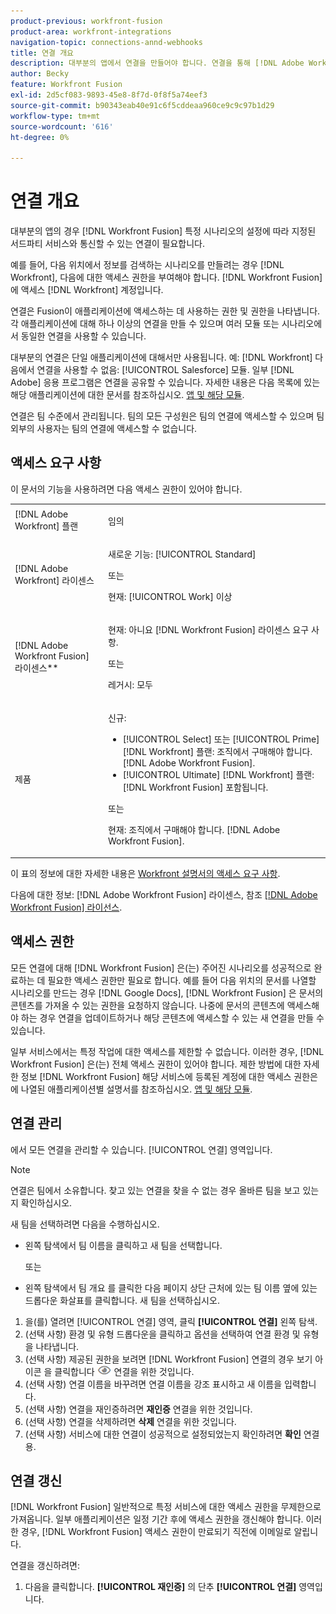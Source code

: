 ```yaml
---
product-previous: workfront-fusion
product-area: workfront-integrations
navigation-topic: connections-annd-webhooks
title: 연결 개요
description: 대부분의 앱에서 연결을 만들어야 합니다. 연결을 통해 [!DNL Adobe Workfront Fusion] 은 특정 시나리오의 설정에 따라 지정된 서드파티 서비스와 통신할 수 있습니다.
author: Becky
feature: Workfront Fusion
exl-id: 2d5cf083-9893-45e8-8f7d-0f8f5a74eef3
source-git-commit: b90343eab40e91c6f5cddeaa960ce9c9c97b1d29
workflow-type: tm+mt
source-wordcount: '616'
ht-degree: 0%

---
```


# 연결 개요

<!-- Audited: 3/2024-->

대부분의 앱의 경우 [!DNL Workfront Fusion] 특정 시나리오의 설정에 따라 지정된 서드파티 서비스와 통신할 수 있는 연결이 필요합니다.

예를 들어, 다음 위치에서 정보를 검색하는 시나리오를 만들려는 경우 [!DNL Workfront], 다음에 대한 액세스 권한을 부여해야 합니다. [!DNL Workfront Fusion] 에 액세스 [!DNL Workfront] 계정입니다.

연결은 Fusion이 애플리케이션에 액세스하는 데 사용하는 권한 및 권한을 나타냅니다. 각 애플리케이션에 대해 하나 이상의 연결을 만들 수 있으며 여러 모듈 또는 시나리오에서 동일한 연결을 사용할 수 있습니다.

대부분의 연결은 단일 애플리케이션에 대해서만 사용됩니다. 예: [!DNL Workfront] 다음에서 연결을 사용할 수 없음: [!UICONTROL Salesforce] 모듈. 일부 [!DNL Adobe] 응용 프로그램은 연결을 공유할 수 있습니다. 자세한 내용은 다음 목록에 있는 해당 애플리케이션에 대한 문서를 참조하십시오. [앱 및 해당 모듈](/help/quicksilver/workfront-fusion/apps-and-their-modules/apps-and-their-modules.md).

연결은 팀 수준에서 관리됩니다. 팀의 모든 구성원은 팀의 연결에 액세스할 수 있으며 팀 외부의 사용자는 팀의 연결에 액세스할 수 없습니다.

## 액세스 요구 사항

이 문서의 기능을 사용하려면 다음 액세스 권한이 있어야 합니다.

<table style="table-layout:auto">
 <col> 
 <col> 
 <tbody> 
  <tr> 
   <td role="rowheader">[!DNL Adobe Workfront] 플랜</td> 
   <td> <p>임의</p> </td> 
  </tr> 
  <tr data-mc-conditions=""> 
   <td role="rowheader">[!DNL Adobe Workfront] 라이센스</td> 
   <td> <p>새로운 기능: [!UICONTROL Standard]</p><p>또는</p><p>현재: [!UICONTROL Work] 이상</p> </td> 
  </tr> 
  <tr> 
   <td role="rowheader">[!DNL Adobe Workfront Fusion] 라이센스**</td> 
   <td>
   <p>현재: 아니요 [!DNL Workfront Fusion] 라이센스 요구 사항.</p>
   <p>또는</p>
   <p>레거시: 모두 </p>
   </td> 
  </tr> 
  <tr> 
   <td role="rowheader">제품</td> 
   <td>
   <p>신규:</p> <ul><li>[!UICONTROL Select] 또는 [!UICONTROL Prime] [!DNL Workfront] 플랜: 조직에서 구매해야 합니다. [!DNL Adobe Workfront Fusion].</li><li>[!UICONTROL Ultimate] [!DNL Workfront] 플랜: [!DNL Workfront Fusion] 포함됩니다.</li></ul>
   <p>또는</p>
   <p>현재: 조직에서 구매해야 합니다. [!DNL Adobe Workfront Fusion].</p>
   </td> 
  </tr>
 </tbody> 
</table>

이 표의 정보에 대한 자세한 내용은 [Workfront 설명서의 액세스 요구 사항](/help/quicksilver/administration-and-setup/add-users/access-levels-and-object-permissions/access-level-requirements-in-documentation.md).

다음에 대한 정보: [!DNL Adobe Workfront Fusion] 라이센스, 참조 [[!DNL Adobe Workfront Fusion] 라이선스](../../workfront-fusion/get-started/license-automation-vs-integration.md).

## 액세스 권한

모든 연결에 대해 [!DNL Workfront Fusion] 은(는) 주어진 시나리오를 성공적으로 완료하는 데 필요한 액세스 권한만 필요로 합니다. 예를 들어 다음 위치의 문서를 나열할 시나리오를 만드는 경우 [!DNL Google Docs], [!DNL Workfront Fusion] 은 문서의 콘텐츠를 가져올 수 있는 권한을 요청하지 않습니다. 나중에 문서의 콘텐츠에 액세스해야 하는 경우 연결을 업데이트하거나 해당 콘텐츠에 액세스할 수 있는 새 연결을 만들 수 있습니다.

일부 서비스에서는 특정 작업에 대한 액세스를 제한할 수 없습니다. 이러한 경우, [!DNL Workfront Fusion] 은(는) 전체 액세스 권한이 있어야 합니다. 제한 방법에 대한 자세한 정보 [!DNL Workfront Fusion] 해당 서비스에 등록된 계정에 대한 액세스 권한은에 나열된 애플리케이션별 설명서를 참조하십시오. [앱 및 해당 모듈](/help/quicksilver/workfront-fusion/apps-and-their-modules/apps-and-their-modules.md).

## 연결 관리

에서 모든 연결을 관리할 수 있습니다. [!UICONTROL 연결] 영역입니다.

>[!NOTE]
>
>연결은 팀에서 소유합니다. 찾고 있는 연결을 찾을 수 없는 경우 올바른 팀을 보고 있는지 확인하십시오.
>
>새 팀을 선택하려면 다음을 수행하십시오.
>
>* 왼쪽 탐색에서 팀 이름을 클릭하고 새 팀을 선택합니다.
>
>    또는
>
>* 왼쪽 탐색에서 팀 개요 를 클릭한 다음 페이지 상단 근처에 있는 팀 이름 옆에 있는 드롭다운 화살표를 클릭합니다. 새 팀을 선택하십시오.

1. 을(를) 열려면 [!UICONTROL 연결] 영역, 클릭 <b>[!UICONTROL 연결]</b> 왼쪽 탐색.
1. (선택 사항) 환경 및 유형 드롭다운을 클릭하고 옵션을 선택하여 연결 환경 및 유형을 나타냅니다.
1. (선택 사항) 제공된 권한을 보려면 [!DNL Workfront Fusion] 연결의 경우 보기 아이콘 을 클릭합니다 ![연결 권한 보기](assets/view-connection-permissions.png) 연결을 위한 것입니다.
1. (선택 사항) 연결 이름을 바꾸려면 연결 이름을 강조 표시하고 새 이름을 입력합니다.
1. (선택 사항) 연결을 재인증하려면 **재인증** 연결을 위한 것입니다.
1. (선택 사항) 연결을 삭제하려면 **삭제** 연결을 위한 것입니다.
1. (선택 사항) 서비스에 대한 연결이 성공적으로 설정되었는지 확인하려면 **확인** 연결용.



## 연결 갱신

[!DNL Workfront Fusion] 일반적으로 특정 서비스에 대한 액세스 권한을 무제한으로 가져옵니다. 일부 애플리케이션은 일정 기간 후에 액세스 권한을 갱신해야 합니다. 이러한 경우, [!DNL Workfront Fusion] 액세스 권한이 만료되기 직전에 이메일로 알립니다.

연결을 갱신하려면:

1. 다음을 클릭합니다. **[!UICONTROL 재인증]** 의 단추 **[!UICONTROL 연결]** 영역입니다.
